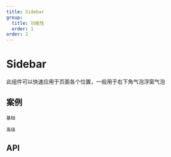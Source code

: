 ```yaml
---
title: Sidebar
group:
  title: 功能性
  order: 1
order: 2
---
```


# Sidebar

此组件可以快速应用于页面各个位置，一般用于右下角气泡浮窗气泡

## 案例

<code src="./demo/index.tsx" description="默认挂载到 document.body">基础</code>

<code src="./demo/demo2.tsx" description="允许修改：<br/>1、内部每个元素之间的距离（ gap ）<br/>2、整个组件的偏移量 （ offset ）<br/>3、内部元素排列方向 （ direction ）">高级</code>

## API

<API id="Sidebar"><API>
